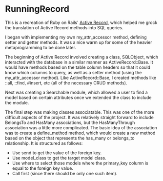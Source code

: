 RunningRecord
=============

This is a recreation of Ruby on Rails' [Active Record](http://guides.rubyonrails.org/active_record_querying.html), which helped me grock the translation of Active Record methods into SQL queries.

I began with implementing my own my_attr_accessor method, defining setter and getter methods. It was a nice warm up for some of the heavier metaprogramming to be done later. 

The beginning of Active Record involved creating a class, SQLObject, which interacted with the database in a similar manner as ActiveRecord::Base. It would have methods based on the table column headers so that it could know which columns to query, as well as a setter method (using the my_attr_accessor method). Like ActiveRecord::Base, I created methods like ::all, ::find, #insert, etc (all of the necessary CRUD methods).

Next was creating a Searchable module, which allowed a user to find a model based on certain attributes once we extended the class to include the module. 

The final step was making classes associatable. This was one of the more difficult aspects of the project. It was relatively straight forward to include BelongsTo and HasMany associations, but the HasManyThrough association was a little more complicated. The basic idea of the association was to create a define_method method, which would create a new method based on the object that represents the has_many or belongs_to relationship. It is structured as follows:

* Use send to get the value of the foreign key.
* Use model_class to get the target model class.
* Use where to select those models where the primary_key column is equal to the foreign key value.
* Call first (since there should be only one such item).
